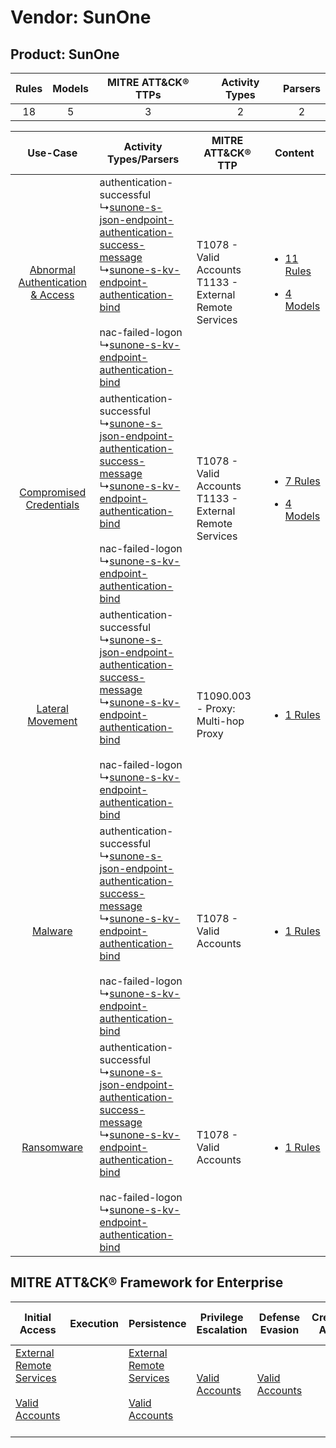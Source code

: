 Vendor: SunOne
==============
Product: SunOne
---------------
| Rules | Models | MITRE ATT&CK® TTPs | Activity Types | Parsers |
|:-----:|:------:|:------------------:|:--------------:|:-------:|
|  18   |   5    |         3          |       2        |    2    |

|    Use-Case    | Activity Types/Parsers    | MITRE ATT&CK® TTP    | Content    |
|:----:| ---- | ---- | ---- |
| [Abnormal Authentication & Access](../../../UseCases/uc_abnormal_authentication_&_access.md) |  authentication-successful<br> ↳[sunone-s-json-endpoint-authentication-success-message](Ps/pC_sunonesjsonendpointauthenticationsuccessmessage.md)<br> ↳[sunone-s-kv-endpoint-authentication-bind](Ps/pC_sunoneskvendpointauthenticationbind.md)<br><br> nac-failed-logon<br> ↳[sunone-s-kv-endpoint-authentication-bind](Ps/pC_sunoneskvendpointauthenticationbind.md)<br> | T1078 - Valid Accounts<br>T1133 - External Remote Services<br> | [<ul><li>11 Rules</li></ul><ul><li>4 Models</li></ul>](RM/r_m_sunone_sunone_Abnormal_Authentication_&_Access.md) |
|          [Compromised Credentials](../../../UseCases/uc_compromised_credentials.md)          |  authentication-successful<br> ↳[sunone-s-json-endpoint-authentication-success-message](Ps/pC_sunonesjsonendpointauthenticationsuccessmessage.md)<br> ↳[sunone-s-kv-endpoint-authentication-bind](Ps/pC_sunoneskvendpointauthenticationbind.md)<br><br> nac-failed-logon<br> ↳[sunone-s-kv-endpoint-authentication-bind](Ps/pC_sunoneskvendpointauthenticationbind.md)<br> | T1078 - Valid Accounts<br>T1133 - External Remote Services<br> | [<ul><li>7 Rules</li></ul><ul><li>4 Models</li></ul>](RM/r_m_sunone_sunone_Compromised_Credentials.md)    |
|    [Lateral Movement](../../../UseCases/uc_lateral_movement.md)    |  authentication-successful<br> ↳[sunone-s-json-endpoint-authentication-success-message](Ps/pC_sunonesjsonendpointauthenticationsuccessmessage.md)<br> ↳[sunone-s-kv-endpoint-authentication-bind](Ps/pC_sunoneskvendpointauthenticationbind.md)<br><br> nac-failed-logon<br> ↳[sunone-s-kv-endpoint-authentication-bind](Ps/pC_sunoneskvendpointauthenticationbind.md)<br> | T1090.003 - Proxy: Multi-hop Proxy<br>    | [<ul><li>1 Rules</li></ul>](RM/r_m_sunone_sunone_Lateral_Movement.md)    |
|    [Malware](../../../UseCases/uc_malware.md)    |  authentication-successful<br> ↳[sunone-s-json-endpoint-authentication-success-message](Ps/pC_sunonesjsonendpointauthenticationsuccessmessage.md)<br> ↳[sunone-s-kv-endpoint-authentication-bind](Ps/pC_sunoneskvendpointauthenticationbind.md)<br><br> nac-failed-logon<br> ↳[sunone-s-kv-endpoint-authentication-bind](Ps/pC_sunoneskvendpointauthenticationbind.md)<br> | T1078 - Valid Accounts<br>    | [<ul><li>1 Rules</li></ul>](RM/r_m_sunone_sunone_Malware.md)    |
|    [Ransomware](../../../UseCases/uc_ransomware.md)    |  authentication-successful<br> ↳[sunone-s-json-endpoint-authentication-success-message](Ps/pC_sunonesjsonendpointauthenticationsuccessmessage.md)<br> ↳[sunone-s-kv-endpoint-authentication-bind](Ps/pC_sunoneskvendpointauthenticationbind.md)<br><br> nac-failed-logon<br> ↳[sunone-s-kv-endpoint-authentication-bind](Ps/pC_sunoneskvendpointauthenticationbind.md)<br> | T1078 - Valid Accounts<br>    | [<ul><li>1 Rules</li></ul>](RM/r_m_sunone_sunone_Ransomware.md)    |

MITRE ATT&CK® Framework for Enterprise
--------------------------------------
| Initial Access                                                                                                                                   | Execution | Persistence                                                                                                                                      | Privilege Escalation                                                | Defense Evasion                                                     | Credential Access | Discovery | Lateral Movement | Collection | Command and Control                                                                                                                       | Exfiltration | Impact |
| ------------------------------------------------------------------------------------------------------------------------------------------------ | --------- | ------------------------------------------------------------------------------------------------------------------------------------------------ | ------------------------------------------------------------------- | ------------------------------------------------------------------- | ----------------- | --------- | ---------------- | ---------- | ----------------------------------------------------------------------------------------------------------------------------------------- | ------------ | ------ |
| [External Remote Services](https://attack.mitre.org/techniques/T1133)<br><br>[Valid Accounts](https://attack.mitre.org/techniques/T1078)<br><br> |           | [External Remote Services](https://attack.mitre.org/techniques/T1133)<br><br>[Valid Accounts](https://attack.mitre.org/techniques/T1078)<br><br> | [Valid Accounts](https://attack.mitre.org/techniques/T1078)<br><br> | [Valid Accounts](https://attack.mitre.org/techniques/T1078)<br><br> |                   |           |                  |            | [Proxy: Multi-hop Proxy](https://attack.mitre.org/techniques/T1090/003)<br><br>[Proxy](https://attack.mitre.org/techniques/T1090)<br><br> |              |        |